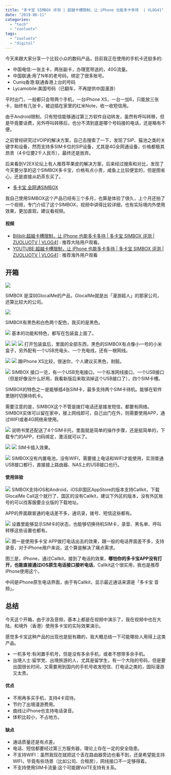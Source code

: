 ```yaml
---
title: "多卡宝 SIMBOX 评测 | 超越卡槽限制，让 iPhone 也能多卡多待  | VLOG41"
date: "2019-06-11"
categories: 
  - "tech"
  - "zuoluotv"
tags: 
  - "zuoluotv"
  - "digital"
---
```


今天来跟大家分享一个比较小众的数码产品，目前我正在使用的手机卡还挺多的:

- 中国电信:一张主卡，两张副卡，办理宽带送的，40G流量。
- 中国联通:用了N年的老号码，绑定了很多账号。
- Cuniq香港:联通香港上台的号码
- Lycamobile:美国号码（已翻车，不再提供中国漫游）

平时出门，一般都只会带两个手机，一台iPhone XS，一台一加6，只能放三张卡，始终有几张卡，被迫插在家里的红米Note，收一收短信用。

由于Android限制，只有短信能够通过第三方软件自动转发，虽然有呼叫转移，但是毕竟要话费，另外呼叫转移后，也分不清到底是哪个号码接的电话，还是略有不便。

之前曾经研究过VOIP的解决方案，自己去搜索了一下，发现了SIP、猫池之类的关键字和设备，然而支持多SIM卡位的SIP设备，尤其是4G全网通设备，价格都极其昂贵（4卡位要2千人民币），最终还是放弃。

后来看到V2EX论坛上有人推荐苹果皮的解决方案，后来经过搜索和对比，发现了今天要分享的这个SIMBOX多卡宝，价格有点小贵，咸鱼上比较便宜的，但是图省心，还是直接从奶茶东买了。

- [多卡宝 全网通SIMBOX](http://zuoluo.tv/simbox)

我自己使用SIMBOX这个产品已经有三个多月，也算是体验了很久，上个月还拍了一个视频，专门介绍了这个SIMBOX，视频中讲得比较详细，也有实际境内外使用效果，更加直观，建议看视频。

#### 视频

- [Bilibili:超越卡槽限制，让 iPhone 也能多卡多待 | 多卡宝 SIMBOX 评测 | ZUOLUOTV | VLOG41](https://www.bilibili.com/video/av52314715) : 推荐大陆用户观看。
- [YOUTUBE:超越卡槽限制，让 iPhone 也能多卡多待 | 多卡宝 SIMBOX 评测 | ZUOLUOTV | VLOG41](https://www.youtube.com/watch?v=_SYq-7jBrrw) : 推荐海外用户观看

## 开箱

![](https://static.is26.com/blog/2019/06/simbox/s-1.JPG)

SIMBOX 是深圳GlocalMe的产品，GlocalMe就是出「漫游超人」的那家公司，还算比较大的公司。

![](https://static.is26.com/blog/2019/06/simbox/s-2.JPG)

SIMBOX有黑色和白色两个配色，我买的是黑色。

![](https://static.is26.com/blog/2019/06/simbox/s-3.JPG) 基本的功能和特色，都写在包装盒上面了。

![](https://static.is26.com/blog/2019/06/simbox/s-4.JPG) ![](https://static.is26.com/blog/2019/06/simbox/s-5.JPG) ![](https://static.is26.com/blog/2019/06/simbox/s-6.JPG) 打开包装盒后，里面的全部东西，黑色的SIMBOX有点像小一号的小米盒子，另外配有一个USB充电头、一个充电线，还有一根网线。

![](https://static.is26.com/blog/2019/06/simbox/s-7.JPG) ![](https://static.is26.com/blog/2019/06/simbox/s-8.JPG) 跟iPhone XS比较，很迷你，个人建议买黑色，耐脏。

![](https://static.is26.com/blog/2019/06/simbox/s-10.JPG) SIMBOX 接口一览，有一个USB充电接口，一个标准网线接口，一个USB接口（但是好像没什么好用，我看新版后来取消掉这个USB接口了），四个SIM卡槽。

SIMBOX的特色之一是能够插4张SIM卡，最多支持两个SIM卡待机。能够在软件里随时切换待机卡。

需要注意的是，SIMBOX这个不管是拨打电话还是接发短信，都要有网络。SIMBOX实体可以留在家中，接上网线即可，自己出门在外，则需要使用APP，通过WIFI或者4G网络来使用。

![](https://static.is26.com/blog/2019/06/simbox/s-12.JPG) 说明书里还配送了4个SIM卡托，里面就是简单的操作步骤，还是挺简单的，下载专门的APP，扫码绑定，激活就可以了。

![](https://static.is26.com/blog/2019/06/simbox/s-14.JPG) ![](https://static.is26.com/blog/2019/06/simbox/s-15.JPG) SIM卡插入效果。

![](https://static.is26.com/blog/2019/06/simbox/s-16.JPG) SIMBOX没有内置电池，没有WIFI，需要接上电话和WIFI才能使用，实测普通USB接口都行，直接接上路由器、NAS上的USB接口也行。

#### 使用体验

![](https://static.is26.com/blog/2019/06/simbox/t-1.jpg) SIMBOX支持iOS和Android，iOS非国区AppStore的版本支持Callkit，下载GlocalMe Call这个就行了，国区的没有Callkit，建议下外区的版本，没有外区账号的可以找客服要企业版的下载地址。

APP的界面跟普通的电话差不多，通讯录，拨号、短信这些都有。

![](https://static.is26.com/blog/2019/06/simbox/t-2.jpg) 设置里能够显示SIM卡的状态，也能够切换待机SIM卡，录音、黑名单、呼叫转移这些设置也都有。

![](https://static.is26.com/blog/2019/06/simbox/t-3.jpg) 图一是使用多卡宝 APP拨打电话出去的效果，跟一般的电话界面差不多，支持录音，对于iPhone用户来说，这个算是解决了痛点需求。

图三是，iPhone，通过Callkit，接到了电话的效果，**哪怕你的多卡宝APP没有打开，也能直接通过iOS原生电话接口接听电话**，Callkit这个很实用，我也是推荐iPhone使用这个。

中间是iPhone原生电话界面，由于有Callkit，显示最近通话来源是「多卡宝 音频」。

## 总结

今天这个开箱，由于涉及音频，基本上都是在视频中演示了，我在视频中也在大陆，和境外（香港）使用多卡宝的实际效果演示。

感觉多卡宝这种产品的出现也是挺有趣的，我大概总结一下可能哪些人用得上这类产品。

- 一机多号:有闲置手机号，但是没有多余手机，或者不想带多余手机。
- 出境人士:留学党、出境旅游的人，尤其是留学生，有一个大陆的号码，但是要出国很长时间，又需要用到国内的手机号收发短信、打电话之类的，国际漫游又太贵。

#### 优点

- 不用再多买手机，支持4卡双待。
- 节约了出境漫游费用。
- 曲线让iPhone也支持电话录音。
- 体积比较小，不占地方。

#### 缺点

- 通话质量还是有点差。
- 电话、短信都要经过第三方服务器，理论上存在一定的安全隐患。
- 不支持WIFI：虽然我现在就把这个丢在路由器旁边也看不到，还是希望能支持WIFI，毕竟有些场景（比如公司、合租房），网线接口不一定够得着。
- 不支持使用SIM卡流量:这个可能跟VolTE支持有关系。
